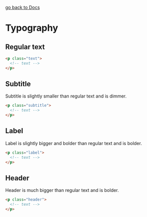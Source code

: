 [go back to Docs](../README.md)

# Typography

## Regular text

```html
<p class="text">
  <!-- text -->
</p>
```

## Subtitle

Subtitle is slightly smaller than regular text and is dimmer.

```html
<p class="subtitle">
  <!-- text -->
</p>
```

## Label

Label is slightly bigger and bolder than regular text and is bolder.

```html
<p class="label">
  <!-- text -->
</p>
```

## Header

Header is much bigger than regular text and is bolder.

```html
<p class="header">
  <!-- text -->
</p>
```
